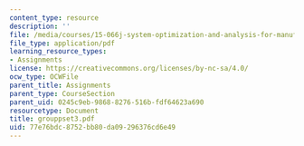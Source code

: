 ```yaml
---
content_type: resource
description: ''
file: /media/courses/15-066j-system-optimization-and-analysis-for-manufacturing-summer-2003/77e76bdc8752bb80da09296376cd6e49_grouppset3.pdf
file_type: application/pdf
learning_resource_types:
- Assignments
license: https://creativecommons.org/licenses/by-nc-sa/4.0/
ocw_type: OCWFile
parent_title: Assignments
parent_type: CourseSection
parent_uid: 0245c9eb-9868-8276-516b-fdf64623a690
resourcetype: Document
title: grouppset3.pdf
uid: 77e76bdc-8752-bb80-da09-296376cd6e49
---
```

